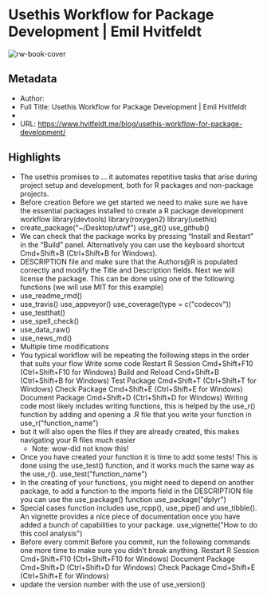 # Usethis Workflow for Package Development | Emil Hvitfeldt

![rw-book-cover](https://readwise-assets.s3.amazonaws.com/static/images/article3.5c705a01b476.png)

## Metadata
- Author: 
- Full Title: Usethis Workflow for Package Development | Emil Hvitfeldt
- 
- URL: https://www.hvitfeldt.me/blog/usethis-workflow-for-package-development/

## Highlights
- The usethis promises to
  … it automates repetitive tasks that arise during project setup and development, both for R packages and non-package projects.
- Before creation
  Before we get started we need to make sure we have the essential packages installed to create a R package development workflow
  library(devtools)
  library(roxygen2)
  library(usethis)
- create_package("~/Desktop/utwf")
  use_git()
  use_github()
- We can check that the package works by pressing “Install and Restart” in the “Build” panel. Alternatively you can use the keyboard shortcut Cmd+Shift+B (Ctrl+Shift+B for Windows).
- DESCRIPTION file and make sure that the Authors@R is populated correctly and modify the Title and Description fields.
  Next we will license the package. This can be done using one of the following functions (we will use MIT for this example)
- use_readme_rmd()
- use_travis()
  use_appveyor()
  use_coverage(type = c("codecov"))
- use_testthat()
- use_spell_check()
- use_data_raw()
- use_news_md()
- Multiple time modifications
- You typical workflow will be repeating the following steps in the order that suits your flow
  Write some code
  Restart R Session Cmd+Shift+F10 (Ctrl+Shift+F10 for Windows)
  Build and Reload Cmd+Shift+B (Ctrl+Shift+B for Windows)
  Test Package Cmd+Shift+T (Ctrl+Shift+T for Windows)
  Check Package Cmd+Shift+E (Ctrl+Shift+E for Windows)
  Document Package Cmd+Shift+D (Ctrl+Shift+D for Windows)
  Writing code most likely includes writing functions, this is helped by the use_r() function by adding and opening a .R file that you write your function in
  use_r("function_name")
- but it will also open the files if they are already created, this makes navigating your R files much easier
    - Note: wow-did not know this!
- Once you have created your function it is time to add some tests! This is done using the use_test() function, and it works much the same way as the use_r().
  use_test("function_name")
- In the creating of your functions, you might need to depend on another package, to add a function to the imports field in the DESCRIPTION file you can use the use_package() function
  use_package("dplyr")
- Special cases function includes use_rcpp(), use_pipe() and use_tibble().
  An vignette provides a nice piece of documentation once you have added a bunch of capabilities to your package.
  use_vignette("How to do this cool analysis")
- Before every commit
  Before you commit, run the following commands one more time to make sure you didn’t break anything.
  Restart R Session Cmd+Shift+F10 (Ctrl+Shift+F10 for Windows)
  Document Package Cmd+Shift+D (Ctrl+Shift+D for Windows)
  Check Package Cmd+Shift+E (Ctrl+Shift+E for Windows)
- update the version number with the use of
  use_version()
